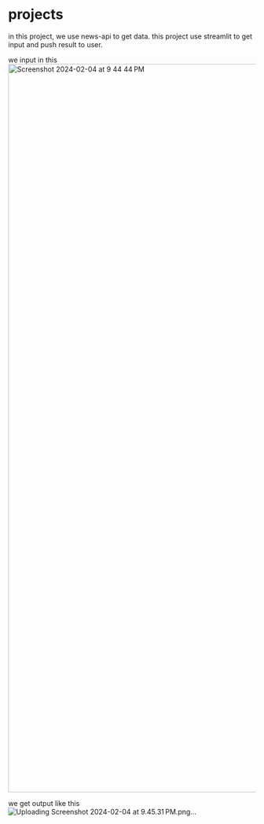 # projects

in this project, we use news-api to get data.
this project use streamlit to get input and push result to user.


we input in this 
<img width="1482" alt="Screenshot 2024-02-04 at 9 44 44 PM" src="https://github.com/Harishdaga/projects/assets/107297493/d1121be9-b6a5-4e58-9276-8a8ceb809d3f">


we get output like this
![Uploading Screenshot 2024-02-04 at 9.45.31 PM.png…]()
